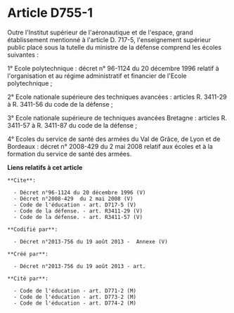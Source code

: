 # Article D755-1

Outre l'Institut supérieur de l'aéronautique et de l'espace, grand établissement mentionné à l'article D. 717-5,
l'enseignement supérieur public placé sous la tutelle du ministre de la défense comprend les écoles suivantes : 

1° Ecole polytechnique : décret n° 96-1124 du 20 décembre 1996 relatif à l'organisation et au régime administratif et
financier de l'Ecole polytechnique ; 

2° Ecole nationale supérieure des techniques avancées : articles R. 3411-29 à R. 3411-56 du code de la défense ; 

3° Ecole nationale supérieure de techniques avancées Bretagne : articles R. 3411-57 à R. 3411-87 du code de la défense ; 

4° Ecoles du service de santé des armées du Val de Grâce, de Lyon et de Bordeaux : décret n° 2008-429 du 2 mai 2008 relatif
aux écoles et à la formation du service de santé des armées.

**Liens relatifs à cet article**

	**Cite**:

	  - Décret n°96-1124 du 20 décembre 1996 (V)
	  - Décret n°2008-429  du 2 mai 2008 (V)
	  - Code de l'éducation - art. D717-5 (V)
	  - Code de la défense. - art. R3411-29 (V)
	  - Code de la défense. - art. R3411-57 (V)

	**Codifié par**:

	  - Décret n°2013-756 du 19 août 2013 -  Annexe (V)

	**Créé par**:

	  - Décret n°2013-756 du 19 août 2013 - art.

	**Cité par**:

	  - Code de l'éducation - art. D771-2 (M)
	  - Code de l'éducation - art. D773-2 (M)
	  - Code de l'éducation - art. D774-2 (M)
